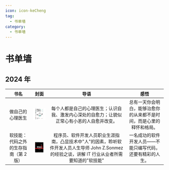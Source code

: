 ```yaml
---
icon: icon-keCheng
tag:
  - 书单墙
category:
  - 书单墙
---
```


# 书单墙

## 2024 年

|                 书名                  |                                                           封面                                                            |                                                                       导语                                                                        |                                 感悟                                 |
| :-----------------------------------: | :-----------------------------------------------------------------------------------------------------------------------: | :-----------------------------------------------------------------------------------------------------------------------------------------------: | :------------------------------------------------------------------: |
|           做自己的心理医生            | <img src="./images/O1CN01Z2rzW51UUfPQAUiGZ_!!0-item_pic.jpg_Q75.jpg_.webp" alt="做自己的心里医生" style="width: 150px" /> |                           每个人都是自己的心理医生；认识自我、激发内心深处的自愈力；让貌似正常心有小恙的人自愈并改变。                            | 总有一天你会明白，能够治愈你的从来都不是时间，而是心里的释怀和格局。 |
| 软技能：代码之外的生存指南（第 2 版） |                         <img src="./images/29443756-1_w_9.jpg" alt="img" style="width: 150px"  />                         | 程序员、软件开发人员职业生涯指南，凸显技术中"人"的因素，聆听软件开发人员人生导师 John Z.Sonmez 的经验之谈，讲解 IT 行业从业者所需要知道的"软技能" |      一名成功的软件开发人员——不能只编写代码，还要有精彩的人生。      |
